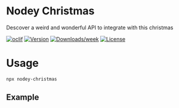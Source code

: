 Nodey Christmas
============

Descover a weird and wonderful API to integrate with this christmas

[![oclif](https://img.shields.io/badge/cli-oclif-brightgreen.svg)](https://oclif.io)
[![Version](https://img.shields.io/npm/v/nodey-christmas.svg)](https://npmjs.org/package/nodey-christmas)
[![Downloads/week](https://img.shields.io/npm/dw/nodey-christmas.svg)](https://npmjs.org/package/nodey-christmas)
[![License](https://img.shields.io/npm/l/nodey-christmas.svg)](https://github.com/Ankcorn/ProjectIdeas.git/blob/master/package.json)

# Usage
```
npx nodey-christmas
```

## Example
